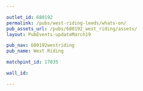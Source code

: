 ```yaml
---

outlet_id: 680192
permalink: /pubs/west-riding-leeds/whats-on/
pub_assets_url: /pubs/680192_west_riding/assets/
layout: PubEvents-updateMarch19

pub_nav: 680192westriding
pub_name: West Riding

matchpint_id: 17035

wall_id:

---
```

